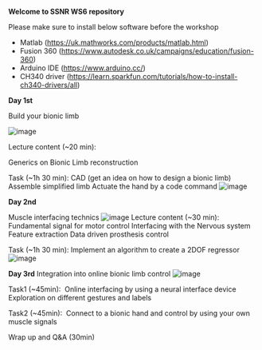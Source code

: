 **Welcome to SSNR WS6 repository**

Please make sure to install below software before the workshop
- Matlab (https://uk.mathworks.com/products/matlab.html)
- Fusion 360 (https://www.autodesk.co.uk/campaigns/education/fusion-360)
- Arduino IDE (https://www.arduino.cc/)
- CH340 driver (https://learn.sparkfun.com/tutorials/how-to-install-ch340-drivers/all)

**Day 1st**

Build your bionic limb

![image](https://github.com/JumpeiK/SSNR2024_WS6/assets/114773134/6996f0d2-a2b0-408e-864a-f761660c8411)

Lecture content (~20 min):

Generics on Bionic Limb reconstruction

Task (~1h 30 min): 
CAD (get an idea on how to design a bionic limb)
Assemble simplified limb
Actuate the hand by a code command
![image](https://github.com/JumpeiK/SSNR2024_WS6/assets/114773134/787f89f2-b36b-4d4f-8e71-a29fa6c030a1)


**Day 2nd**

Muscle interfacing technics
![image](https://github.com/JumpeiK/SSNR2024_WS6/assets/114773134/a454d573-4ff6-4415-91f3-c1333ff54274)
Lecture content (~30 min):
Fundamental signal for motor control
Interfacing with the Nervous system
Feature extraction
Data driven prosthesis control

Task (~1h 30 min): 
Implement an algorithm to create a 2DOF regressor
![image](https://github.com/JumpeiK/SSNR2024_WS6/assets/114773134/441816f6-150e-4a0e-bc43-09e9db645646)

**Day 3rd**
Integration into online bionic limb control
![image](https://github.com/JumpeiK/SSNR2024_WS6/assets/114773134/91bf227d-1fef-4c60-a850-810a66075c99)

Task1 (~45min): 
Online interfacing by using a neural interface device
Exploration on different gestures and labels

Task2 (~45min): 
Connect to a bionic hand and control by using your own muscle signals

Wrap up and Q&A (30min)
